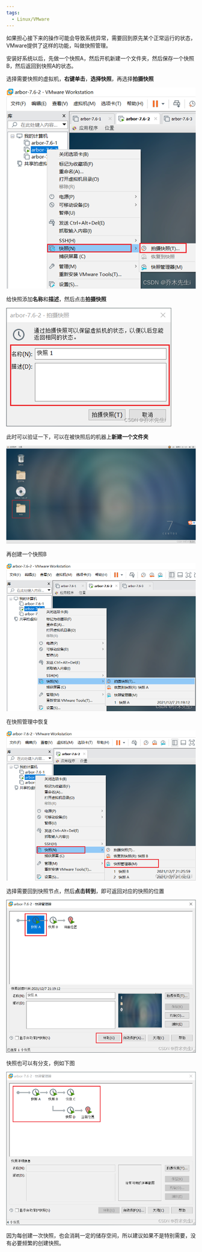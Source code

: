 ```yaml
---
tags:
  - Linux/VMware
---
```


如果担心接下来的操作可能会导致系统异常，需要回到原先某个正常运行的状态，VMware提供了这样的功能，叫做快照管理。

安装好系统以后，先做一个快照A，然后开机新建一个文件夹，然后保存一个快照B，然后返回到快照A的状态。

选择需要快照的虚拟机，**右键单击**，**选择快照**，再选择**拍摄快照**

![](assets/VMware虚拟机快照/image-20240511141238054.png)

给快照添加**名称**和**描述**，然后点击**拍摄快照**

![](assets/VMware虚拟机快照/image-20240511141253159.png)

此时可以验证一下，可以在被快照后的机器上**新建一个文件夹**

![](assets/VMware虚拟机快照/image-20240511141313595.png)

再创建一个快照B

![](assets/VMware虚拟机快照/image-20240511141326701.png)

在快照管理中恢复

![](assets/VMware虚拟机快照/image-20240511141419087.png)

选择需要回到快照节点，然后**点击转到**，即可返回对应的快照的位置

![](assets/VMware虚拟机快照/image-20240511141430177.png)

快照也可以有分支，例如下图

![](assets/VMware虚拟机快照/image-20240511141502575.png)

因为每创建一次快照，也会消耗一定的储存空间，所以建议如果不是特别需要，没有必要频繁的创建快照。